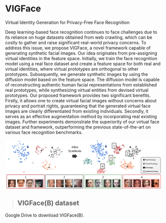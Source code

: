 # VIGFace
Virtual Identity Generation for Privacy-Free Face Recognition

Deep learning-based face recognition continues to face challenges due to its reliance on huge datasets obtained from web crawling, which can be costly to gather and raise significant real-world privacy concerns. To address this issue, we propose VIGFace, a novel framework capable of generating synthetic facial images. Our idea originates from pre-assigning virtual identities in the feature space. Initially, we train the face recognition model using a real face dataset and create a feature space for both real and virtual identities, where virtual prototypes are orthogonal to other prototypes. Subsequently, we generate synthetic images by using the diffusion model based on the feature space. The diffusion model is capable of reconstructing authentic human facial representations from established real prototypes, while synthesizing virtual entities from devised virtual prototypes. Our proposed framework provides two significant benefits. Firstly, it allows one to create virtual facial images without concerns about privacy and portrait rights, guaranteeing that the generated virtual face images are clearly differentiated from existing individuals. Secondly, it serves as an effective augmentation method by incorporating real existing images. Further experiments demonstrate the superiority of our virtual face dataset and framework, outperforming the previous state-of-the-art on various face recognition benchmarks.

<img src="assets/fig_tsne.jpg"/>

>## VIGFace(B) dataset

Google Drive to download VIGFace(B).
